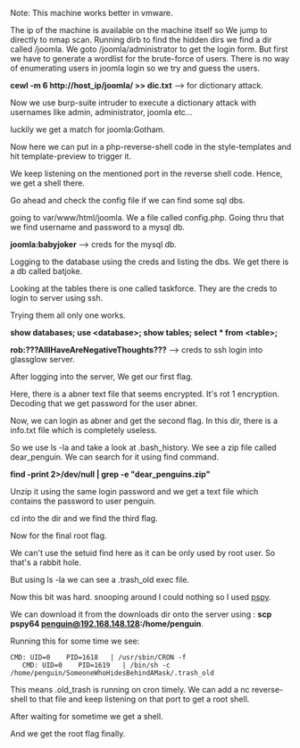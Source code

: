 Note: This machine works better in vmware.

The ip of the machine is available on the machine itself so We jump to directly to nmap scan.
Running dirb to find the hidden dirs we find a dir called /joomla.
We goto /joomla/administrator to get the login form.
But first we have to generate a wordlist for the brute-force of users.
There is no way of enumerating users in joomla login so we try and guess the users.

__cewl -m 6 http://host_ip/joomla/ >> dic.txt__ --> for dictionary attack.

Now we use burp-suite intruder to execute a dictionary attack with usernames like admin, administrator, joomla etc...

luckily we get a match for joomla:Gotham.

Now here we can put in a php-reverse-shell code in the style-templates and hit template-preview to trigger it.

We keep listening on the mentioned port in the reverse shell code. Hence, we get a shell there.

Go ahead and check the config file if we can find some sql dbs.

going to var/www/html/joomla. We a file called config.php. Going thru that we find username and password to a mysql db.

__joomla:babyjoker__ --> creds for the mysql db.

Logging to the database using the creds and listing the dbs. We get there is a db called batjoke.

Looking at the tables there is one called taskforce. They are the creds to login to server using ssh.

Trying them all only one works.

__show databases;
use \<database>;
show tables;
select * from \<table>;__

__rob:???AllIHaveAreNegativeThoughts???__ --> creds to ssh login into glassglow server.

After logging into the server, We get our first flag.

Here, there is a abner text file that seems encrypted. It's rot 1 encryption. Decoding that we get password for the user abner.

Now, we can login as abner and get the second flag. In this dir, there is a info.txt file which is completely useless.

So we use ls -la and take a look at .bash_history. We see a zip file called dear_penguin. We can search for it using find command.

__find -print 2>/dev/null | grep -e "dear_penguins.zip"__ 

Unzip it using the same login password and we get a text file which contains the password to user penguin.

cd into the dir and we find the third flag.

Now for the final root flag.

We can't use the setuid find here as it can be only used by root user. So that's a rabbit hole.

But using ls -la we can see a .trash_old exec file.

Now this bit was hard. snooping around I could nothing so I used [pspy](https://github.com/DominicBreuker/pspy).

We can download it from the downloads dir onto the server using : __scp pspy64 penguin@192.168.148.128:/home/penguin__.

Running this for some time we see:
```
CMD: UID=0    PID=1618   | /usr/sbin/CRON -f 
   CMD: UID=0    PID=1619   | /bin/sh -c /home/penguin/SomeoneWhoHidesBehindAMask/.trash_old
   ```

This means .old_trash is running on cron timely. We can add a nc reverse-shell to that file and keep listening on that port to get a root shell.

After waiting for sometime we get a shell.

And we get the root flag finally.
